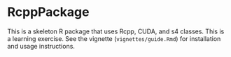 # RcppPackage

This is a skeleton R package that uses Rcpp, CUDA, and s4 classes. This is a learning exercise. See the vignette (`vignettes/guide.Rmd`) for installation and usage instructions.
